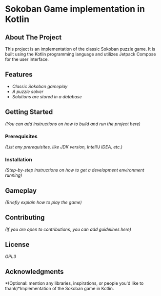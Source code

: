 # Sokoban Game implementation in Kotlin

## About The Project

This project is an implementation of the classic Sokoban puzzle game.
It is built using the Kotlin programming language and utilizes Jetpack Compose for the user interface.

## Features

* *Classic Sokoban gameplay*
* *A puzzle solver*
* *Solutions are stored in a database*

## Getting Started

*(You can add instructions on how to build and run the project here)*

### Prerequisites

*(List any prerequisites, like JDK version, IntelliJ IDEA, etc.)*

### Installation

*(Step-by-step instructions on how to get a development environment running)*

## Gameplay

*(Briefly explain how to play the game)*

## Contributing

*(If you are open to contributions, you can add guidelines here)*

## License

*GPL3*

## Acknowledgments

*(Optional: mention any libraries, inspirations, or people you'd like to thank)*Implementation of the Sokoban game in Kotlin.
